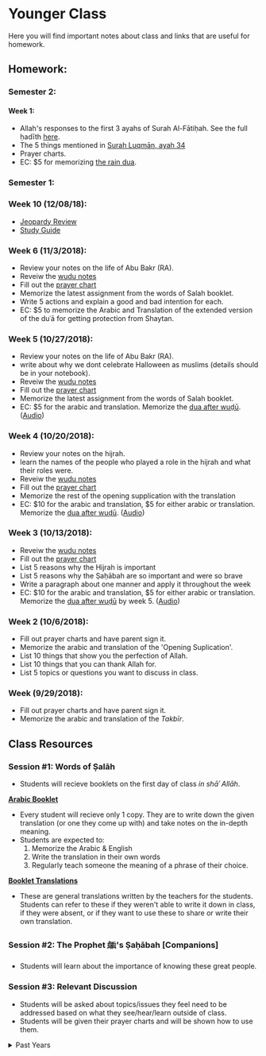 # Younger Class

Here you will find important notes about class and links that are useful for homework. 

## Homework:

### Semester 2:

#### Week 1:
- Allah's responses to the first 3 ayahs of Surah Al-Fātiḥah. See the full ḥadīth [here](https://sunnah.com/muslim/4/41).
- The 5 things mentioned in [Surah Luqmān, ayah 34](https://quran.com/31/34)
- Prayer charts.
- EC: $5 for memorizing [the rain dua](https://docs.google.com/document/d/17B5wBu6oEOLeBNEPYrKTWAYq-He2YgcQP3ajQvUXZQQ/edit?usp=sharing). 

### Semester 1:

### Week 10 (12/08/18):
- [Jeopardy Review](https://jeopardylabs.com/play/2018-12-08-28)
- [Study Guide](https://docs.google.com/document/d/1qTdrLJ6UMS9EkOL2ndv85scd2urFYvxcHifSBuYxklA/edit?usp=drivesdk)

### Week 6 (11/3/2018):
- Review your notes on the life of Abu Bakr (RA).
- Reveiw the <a href="https://docs.google.com/document/d/1bWnaKHG5bXyImEvSFsYfvqCe73GWify1qguiXNCekpo/edit?usp=sharing">wudu notes</a>
- Fill out the [prayer chart](https://docs.google.com/document/d/10r8J-O0p6TzG5Q4ko5ecl6XaQtnzPT-dc2YyPzZ4t1U/edit?usp=sharing)
- Memorize the latest assignment from the words of Salah booklet.
- Write 5 actions and explain a good and bad intention for each.
- EC: $5 to memorize the Arabic and Translation of the extended version of the duʿā for getting protection from Shaytan.

### Week 5 (10/27/2018):
- Review your notes on the life of Abu Bakr (RA).
- write about why we dont celebrate Halloween as muslims (details should be in your notebook).
- Reveiw the <a href="https://docs.google.com/document/d/1bWnaKHG5bXyImEvSFsYfvqCe73GWify1qguiXNCekpo/edit?usp=sharing">wudu notes</a>
- Fill out the [prayer chart](https://docs.google.com/document/d/10r8J-O0p6TzG5Q4ko5ecl6XaQtnzPT-dc2YyPzZ4t1U/edit?usp=sharing)
- Memorize the latest assignment from the words of Salah booklet.
- EC: $5 for the arabic and translation. Memorize the [dua after wuḍū](https://docs.google.com/document/d/1rl5ztcgLuxEOu7acfsDvjeTYhkJMpxa3IrLzL--uZR8/edit?usp=sharing). ([Audio](https://drive.google.com/file/d/1bHs9zzh8nkby7zDOacGFLmWBlGyE9moR/view?usp=sharing))

### Week 4 (10/20/2018):
- Review your notes on the hijrah.
- learn the names of the people who played a role in the hijrah and what their roles were.
- Reveiw the <a href="https://docs.google.com/document/d/1bWnaKHG5bXyImEvSFsYfvqCe73GWify1qguiXNCekpo/edit?usp=sharing">wudu notes</a>
- Fill out the [prayer chart](https://docs.google.com/document/d/10r8J-O0p6TzG5Q4ko5ecl6XaQtnzPT-dc2YyPzZ4t1U/edit?usp=sharing)
- Memorize the rest of the opening supplication with the translation
- EC: $10 for the arabic and translation, $5 for either arabic or translation. Memorize the [dua after wuḍū](https://docs.google.com/document/d/1rl5ztcgLuxEOu7acfsDvjeTYhkJMpxa3IrLzL--uZR8/edit?usp=sharing). ([Audio](https://drive.google.com/file/d/1bHs9zzh8nkby7zDOacGFLmWBlGyE9moR/view?usp=sharing))

### Week 3 (10/13/2018):
- Reveiw the <a href="isocia.github.io/Younger Class/Wuḍūʾ Notes.md">wudu notes</a>
- Fill out the [prayer chart](https://docs.google.com/document/d/10r8J-O0p6TzG5Q4ko5ecl6XaQtnzPT-dc2YyPzZ4t1U/edit?usp=sharing)
- List 5 reasons why the Hijrah is important
- List 5 reasons why the Ṣaḥābah are so important and were so brave
- Write a paragraph about one manner and apply it throughout the week
- EC: $10 for the arabic and translation, $5 for either arabic or translation. Memorize the [dua after wuḍū](https://docs.google.com/document/d/1rl5ztcgLuxEOu7acfsDvjeTYhkJMpxa3IrLzL--uZR8/edit?usp=sharing) by week 5. ([Audio](https://drive.google.com/file/d/1bHs9zzh8nkby7zDOacGFLmWBlGyE9moR/view?usp=sharing))

### Week 2 (10/6/2018):
- Fill out prayer charts and have parent sign it.
- Memorize the arabic and translation of the 'Opening Suplication'.
- List 10 things that show you the perfection of Allah.
- List 10 things that you can thank Allah for.
- List 5 topics or questions you want to discuss in class.


### Week  (9/29/2018):
- Fill out prayer charts and have parent sign it.
- Memorize the arabic and translation of the <i>Takbīr</i>.




## Class Resources

### Session #1: Words of Ṣalāh
- Students will recieve booklets on the first day of class *in shāʾ Allāh*.

[**Arabic Booklet**](https://docs.google.com/document/d/1ytobjRGs8uK-O9xW1yqGiOJsly1gxuhGZsSK0El91KU/edit?usp=sharing)

- Every student will recieve only 1 copy. They are to write down the given translation (or one they come up with) and take notes on the in-depth meaning.
- Students are expected to:
	1. Memorize the Arabic & English
	2. Write the translation in their own words
	3. Regularly teach someone the meaning of a phrase of their choice.
    
[**Booklet Translations**](https://docs.google.com/document/d/1ysXfgmkbDl2Qxi-9qAF0cWtt8Ucs8E9AveciSaWdFxs/edit?usp=sharing)

- These are general translations written by the teachers for the students. Students can refer to these if they weren't able to write it down in class, if they were absent, or if they want to use these to share or write their own translation.

### Session #2: The Prophet ﷺ's Ṣaḥābah [Companions]
- Students will learn about the importance of knowing these great people.

### Session #3: Relevant Discussion
- Students will be asked about topics/issues they feel need to be addressed based on what they see/hear/learn outside of class.
- Students will be given their prayer charts and will be shown how to use them.

<details><summary>Past Years</summary>
    <a href="https://isocia.github.io/Younger%20Class/2017-2018/2017-2018">2017-2018</a>
</details>
